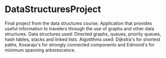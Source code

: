 # DataStructuresProject
Final project from the data structures course. Application that provides useful information to travelers through the use of graphs and other data structures.
Data structures used: Directed graphs, queues, priority queues, hash tables, stacks and linked lists.
Algotithms used: Dijkstra's for shortest paths, Kosaraju's for strongly connected components and Edmond's for minimum spanning arborescence.

